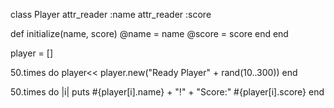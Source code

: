 class Player
  attr_reader :name
  attr_reader :score

  def initialize(name, score)
    @name = name
    @score = score
  end
end

player = []

50.times do
  player<< player.new("Ready Player" + rand(10..300))
end

50.times do |i|
  puts #{player[i].name} + "!" + "Score:" #{player[i].score}
end

